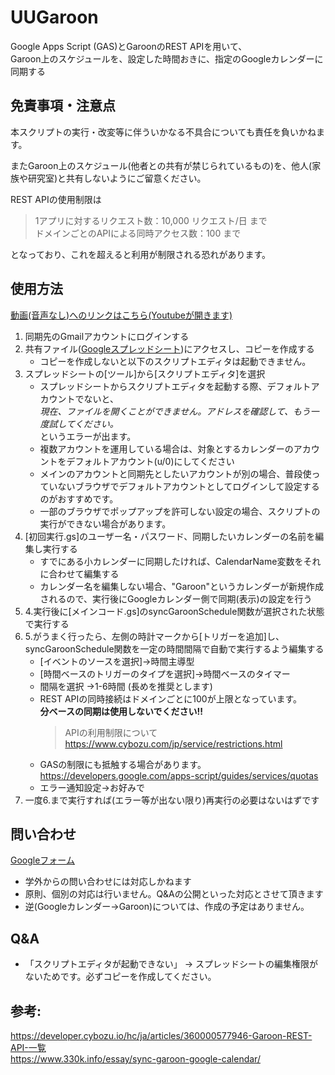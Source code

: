 # UUGaroon

Google Apps Script (GAS)とGaroonのREST APIを用いて、  
Garoon上のスケジュールを、設定した時間おきに、指定のGoogleカレンダーに同期する

## 免責事項・注意点
本スクリプトの実行・改変等に伴ういかなる不具合についても責任を負いかねます。  

またGaroon上のスケジュール(他者との共有が禁じられているもの)を、他人(家族や研究室)と共有しないようにご留意ください。

REST APIの使用制限は
>1アプリに対するリクエスト数：10,000 リクエスト/日 まで  
>ドメインごとのAPIによる同時アクセス数：100 まで

となっており、これを超えると利用が制限される恐れがあります。

## 使用方法
[動画(音声なし)へのリンクはこちら(Youtubeが開きます)](https://www.youtube.com/watch?v=jitF2p7Y9mY)

1. 同期先のGmailアカウントにログインする  
2. 共有ファイル([Googleスプレッドシート](https://docs.google.com/spreadsheets/d/13tcD9HkP4nxWE6hjLcsEDYejW7Ym2Z-Idd6UZ7mfj40/edit?usp=sharing))にアクセスし、コピーを作成する
    * コピーを作成しないと以下のスクリプトエディタは起動できません。
4. スプレッドシートの[ツール]から[スクリプトエディタ]を選択
    * スプレッドシートからスクリプトエディタを起動する際、デフォルトアカウントでないと、  
      *現在、ファイルを開くことができません。アドレスを確認して、もう一度試してください。*  
      というエラーが出ます。  
    * 複数アカウントを運用している場合は、対象とするカレンダーのアカウントをデフォルトアカウント(u/0)にしてください  
    * メインのアカウントと同期先としたいアカウントが別の場合、普段使っていないブラウザでデフォルトアカウントとしてログインして設定するのがおすすめです。  
    * 一部のブラウザでポップアップを許可しない設定の場合、スクリプトの実行ができない場合があります。  
4. [初回実行.gs]のユーザー名・パスワード、同期したいカレンダーの名前を編集し実行する
    * すでにある小カレンダーに同期したければ、CalendarName変数をそれに合わせて編集する
    * カレンダー名を編集しない場合、"Garoon"というカレンダーが新規作成されるので、実行後にGoogleカレンダー側で同期(表示)の設定を行う
5. 4.実行後に[メインコード.gs]のsyncGaroonSchedule関数が選択された状態で実行する
6. 5.がうまく行ったら、左側の時計マークから[トリガーを追加]し、  
   syncGaroonSchedule関数を一定の時間間隔で自動で実行するよう編集する
    * [イベントのソースを選択]→時間主導型
    * [時間ベースのトリガーのタイプを選択]→時間ベースのタイマー
    * 間隔を選択 →1-6時間 (長めを推奨とします)    
    * REST APIの同時接続はドメインごとに100が上限となっています。  
      **分ベースの同期は使用しないでください!!**
      > APIの利用制限について
      https://www.cybozu.com/jp/service/restrictions.html
    * GASの制限にも抵触する場合があります。
      https://developers.google.com/apps-script/guides/services/quotas
    * エラー通知設定→お好みで
7. 一度6.まで実行すれば(エラー等が出ない限り)再実行の必要はないはずです

## 問い合わせ
[Googleフォーム](https://docs.google.com/forms/d/e/1FAIpQLScVIvjqleax3_knxYJp63SmWvoxuhZ9rp308qFg9xV-HWwFKg/viewform?usp=sf_link)
* 学外からの問い合わせには対応しかねます
* 原則、個別の対応は行いません。Q&Aの公開といった対応とさせて頂きます
* 逆(Googleカレンダー→Garoon)については、作成の予定はありません。

## Q&A
   * 「スクリプトエディタが起動できない」 → スプレッドシートの編集権限がないためです。必ずコピーを作成してください。

## 参考:  
 https://developer.cybozu.io/hc/ja/articles/360000577946-Garoon-REST-API-一覧  
 https://www.330k.info/essay/sync-garoon-google-calendar/  
